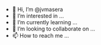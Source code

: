 - 👋 Hi, I’m @jvmasera
- 👀 I’m interested in ...
- 🌱 I’m currently learning ...
- 💞️ I’m looking to collaborate on ...
- 📫 How to reach me ...

<!---
jvmasera/jvmasera is a ✨ special ✨ repository because its `README.md` (this file) appears on your GitHub profile.
You can click the Preview link to take a look at your changes.
--->
